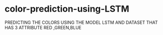 # color-prediction-using-LSTM
PREDICTING THE COLORS USING THE MODEL LSTM AND DATASET THAT HAS 3 ATTRIBUTE RED ,GREEN,BLUE 
